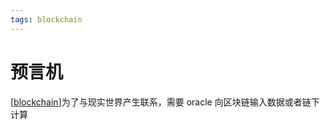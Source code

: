 ```yaml
---
tags: blockchain
---
```

# 预言机

[[blockchain]]为了与现实世界产生联系，需要 oracle 向区块链输入数据或者链下计算

[//begin]: # "Autogenerated link references for markdown compatibility"
[blockchain]: blockchain.md "blockchain"
[//end]: # "Autogenerated link references"
